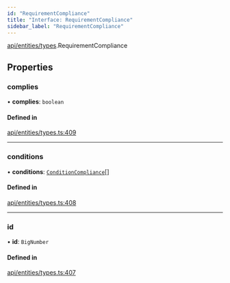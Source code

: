 ```yaml
---
id: "RequirementCompliance"
title: "Interface: RequirementCompliance"
sidebar_label: "RequirementCompliance"
---
```


[api/entities/types](../../../../../modules/API/Entities/Types/Types.md).RequirementCompliance

## Properties

### complies

• **complies**: `boolean`

#### Defined in

[api/entities/types.ts:409](https://github.com/PolymeshAssociation/polymesh-sdk/blob/654b99c8d/src/api/entities/types.ts#L409)

___

### conditions

• **conditions**: [`ConditionCompliance`](../ConditionCompliance/ConditionCompliance.md)[]

#### Defined in

[api/entities/types.ts:408](https://github.com/PolymeshAssociation/polymesh-sdk/blob/654b99c8d/src/api/entities/types.ts#L408)

___

### id

• **id**: `BigNumber`

#### Defined in

[api/entities/types.ts:407](https://github.com/PolymeshAssociation/polymesh-sdk/blob/654b99c8d/src/api/entities/types.ts#L407)
